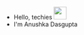 - Hello, techies <img height="30" width="30" src="https://user-images.githubusercontent.com/39513876/112366216-8cfe7400-8cfe-11eb-8116-7d3dbae20e97.gif">
- I'm Anushka Dasgupta



<!---
anudasgupta00/anudasgupta00 is a ✨ special ✨ repository because its `README.md` (this file) appears on your GitHub profile.
You can click the Preview link to take a look at your changes.
--->
